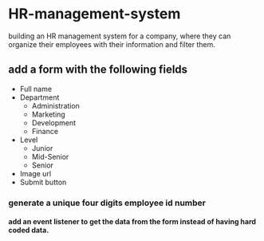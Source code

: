 # HR-management-system
building an HR management system for a company, where they can organize their employees with their information and filter them.

## add a form with the following fields

- Full name
- Department
    - Administration
    - Marketing
    - Development
    - Finance
- Level
   - Junior
   - Mid-Senior
   - Senior
- Image url
- Submit button


### generate a unique four digits employee id number

#### add an event listener to get the data from the form instead of having hard coded data.
